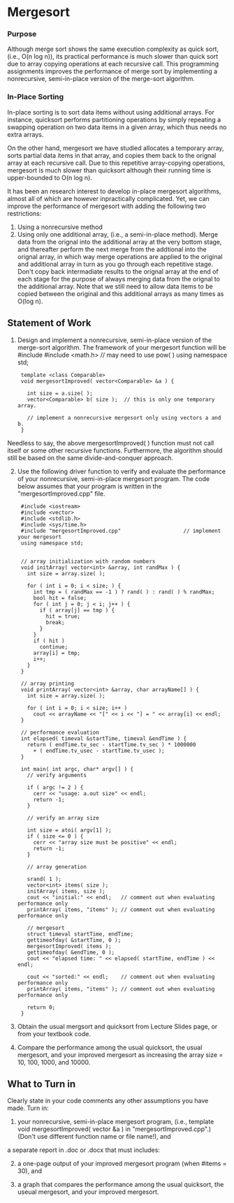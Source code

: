 # Mergesort

### Purpose
Although merge sort shows the same execution complexity as quick sort, (i.e., O(n log n)), its practical performance is much slower than quick sort due to array copying operations at each recursive call. This programming assignments improves the performance of merge sort by implementing a nonrecursive, semi-in-place version of the merge-sort algorithm.

### In-Place Sorting
In-place sorting is to sort data items without using additional arrays. For instance, quicksort performs partitioning operations by simply repeating a swapping operation on two data items in a given array, which thus needs no extra arrays.

On the other hand, mergesort we have studied allocates a temporary array, sorts partial data items in that array, and copies them back to the orignal array at each recursive call. Due to this repetitive array-copying operations, mergesort is much slower than quicksort although their running time is upper-bounded to O(n log n).

It has been an research interest to develop in-place mergesort algorithms, almost all of which are however inpractically complicated. Yet, we can improve the performance of mergesort with adding the following two restrictions:

1. Using a nonrecursive method
2. Using only one additional array, (i.e., a semi-in-place method). Merge data from the orignal into the additional array at the very bottom stage, and thereafter perform the next merge from the addtional into the orignal array, in which way merge operations are applied to the original and additional array in turn as you go through each repetitive stage. Don't copy back intermadiate results to the orignal array at the end of each stage for the purpose of always merging data from the orignal to the additional array.
Note that we still need to allow data items to be copied between the original and this additional arrays as many times as O(log n).

## Statement of Work

1. Design and implement a nonrecursive, semi-in-place version of the merge-sort algorithm. The framework of your mergesort function will be
        #include <vector>
        #include <math.h> // may need to use pow( )
        using namespace std;

        template <class Comparable>
        void mergesortImproved( vector<Comparable> &a ) {

          int size = a.size( );
          vector<Comparable> b( size );  // this is only one temporary array.     

          // implement a nonrecursive mergesort only using vectors a and b.
        }

Needless to say, the above mergesortImproved( ) function must not call itself or some other recursive functions. Furthermore, the algorithm should still be based on the same divide-and-conquer approach.

 

2.   Use the following driver function to verify and evaluate the performance of your nonrecursive, semi-in-place mergesort program. The code below assumes that your program is written in the "mergesortImproved.cpp" file.

          #include <iostream>
          #include <vector>
          #include <stdlib.h>
          #include <sys/time.h>
          #include "mergesortImproved.cpp"                    // implement your mergesort
          using namespace std;


          // array initialization with random numbers
          void initArray( vector<int> &array, int randMax ) {
            int size = array.size( );

            for ( int i = 0; i < size; ) {
              int tmp = ( randMax == -1 ) ? rand( ) : rand( ) % randMax;
              bool hit = false;
              for ( int j = 0; j < i; j++ ) {
                if ( array[j] == tmp ) {
                  hit = true;
                  break;
                }
              }
              if ( hit )
                continue;
              array[i] = tmp;
              i++;
            }
          }

          // array printing
          void printArray( vector<int> &array, char arrayName[] ) {
            int size = array.size( );

            for ( int i = 0; i < size; i++ )
              cout << arrayName << "[" << i << "] = " << array[i] << endl;
          }

          // performance evaluation
          int elapsed( timeval &startTime, timeval &endTime ) {
            return ( endTime.tv_sec - startTime.tv_sec ) * 1000000
              + ( endTime.tv_usec - startTime.tv_usec );
          }

          int main( int argc, char* argv[] ) {
            // verify arguments

            if ( argc != 2 ) {
              cerr << "usage: a.out size" << endl;
              return -1;
            }

            // verify an array size

            int size = atoi( argv[1] );
            if ( size <= 0 ) {
              cerr << "array size must be positive" << endl;
              return -1;
            }

            // array generation

            srand( 1 );
            vector<int> items( size );
            initArray( items, size );
            cout << "initial:" << endl;   // comment out when evaluating performance only
            printArray( items, "items" ); // comment out when evaluating performance only

            // mergesort
            struct timeval startTime, endTime;
            gettimeofday( &startTime, 0 );
            mergesortImproved( items );
            gettimeofday( &endTime, 0 );
            cout << "elapsed time: " << elapsed( startTime, endTime ) << endl;

            cout << "sorted:" << endl;    // comment out when evaluating performance only
            printArray( items, "items" ); // comment out when evaluating performance only

            return 0;
          }
 

3.    Obtain the usual mergsort and quicksort from Lecture Slides page, or from your textbook code.

4.    Compare the performance among the usual quicksort, the usual mergesort, and your improved mergesort as increasing the array size = 10, 100, 1000, and 10000.

 

## What to Turn in
Clearly state in your code comments any other assumptions you have made. Turn in:

1. your nonrecursive, semi-in-place mergesort program, (i.e., template <class Comparable> void mergesortImproved( vector<Comparable> &a ) in "mergesortImproved.cpp".) (Don't use different function name or file name!), and

 a separate report in .doc or .docx that must includes:

  2. a one-page output of your improved mergesort program (when #items = 30), and

  3. a graph that compares the performance among the usual quicksort, the useual mergesort, and your improved mergesort.


